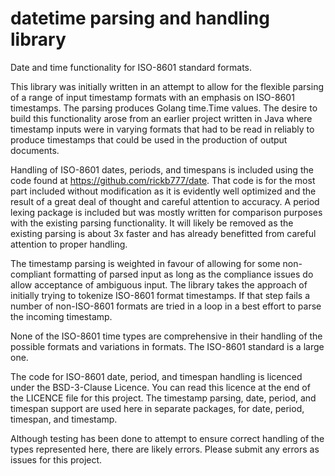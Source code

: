 # datetime parsing and handling library

Date and time functionality for ISO-8601 standard formats.

This library was initially written in an attempt to allow for the flexible
parsing of a range of input timestamp formats with an emphasis on ISO-8601
timestamps. The parsing produces Golang time.Time values. The desire to build
this functionality arose from an earlier project written in Java where timestamp
inputs were in varying formats that had to be read in reliably to produce
timestamps that could be used in the production of output documents.

Handling of ISO-8601 dates, periods, and timespans is included using the code
found at https://github.com/rickb777/date. That code is for the most part
included without modification as it is evidently well optimized and the result
of a great deal of thought and careful attention to accuracy. A period lexing
package is included but was mostly written for comparison purposes with the
existing parsing functionality. It will likely be removed as the existing
parsing is about 3x faster and has already benefitted from careful attention to
proper handling.

The timestamp parsing is weighted in favour of allowing for some non-compliant
formatting of parsed input as long as the compliance issues do allow acceptance
of ambiguous input. The library takes the approach of initially trying to
tokenize ISO-8601 format timestamps. If that step fails a number of non-ISO-8601
formats are tried in a loop in a best effort to parse the incoming timestamp.

None of the ISO-8601 time types are comprehensive in their handling of the
possible formats and variations in formats. The ISO-8601 standard is a large one.

The code for ISO-8601 date, period, and timespan handling is licenced under the
BSD-3-Clause Licence. You can read this licence at the end of the LICENCE file
for this project. The timestamp parsing, date, period, and timespan support are
used here in separate packages, for date, period, timespan, and timestamp.

Although testing has been done to attempt to ensure correct handling of the
types represented here, there are likely errors. Please submit any errors as
issues for this project.
